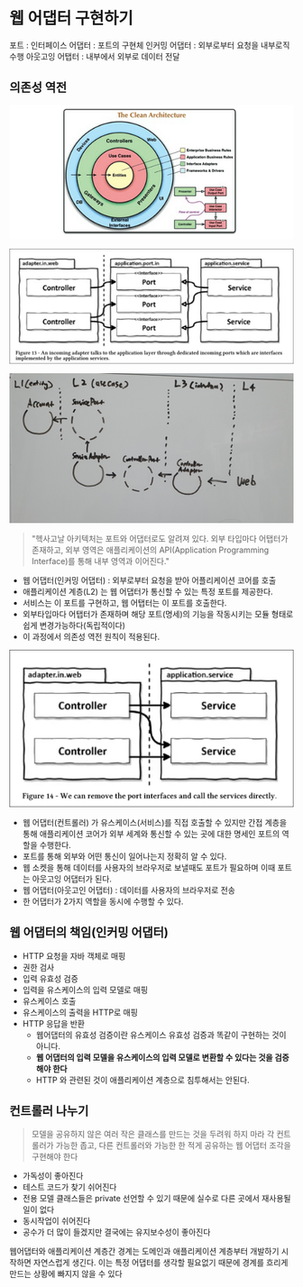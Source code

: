 # 웹 어댑터 구현하기
포트 : 인터페이스
어댑터 : 포트의 구현체
인커밍 어댑터 : 외부로부터 요청을 내부로직 수행
아웃고잉 어탭터 : 내부에서 외부로 데이터 전달

## 의존성 역전
![img.png](img.png)

![img_1.png](img_1.png)

![img_2.png](img_2.png)

> "헥사고날 아키텍처는 포트와 어댑터로도 알려져 있다. 외부 타입마다 어탭터가 존재하고, 외부 영역은 애플리케이션의 API(Application Programming Interface)를 통해 내부 영역과 이어진다."

- 웹 어댑터(인커밍 어댑터) : 외부로부터 요청을 받아 어플리케이션 코어를 호출
- 애플리케이션 계층(L2) 는 웹 어댑터가 통신할 수 있는 특정 포트를 제공한다.
- 서비스는 이 포트를 구현하고, 웹 어탭터는 이 포트를 호출한다.
- 외부타입마다 어탭터가 존재하며 해당 포트(명세)의 기능을 작동시키는 모듈 형태로 쉽게 변경가능하다(독립적이다)
- 이 과정에서 의존성 역전 원칙이 적용된다.

![img_3.png](img_3.png)

- 웹 어댑터(컨트롤러) 가 유스케이스(서비스)를 직접 호출할 수 있지만 간접 계층을 통해 애플리케이션 코어가 외부 세계와 통신할 수 있는 곳에 대한 명세인 포트의 역할을 수행한다.
- 포트를 통해 외부와 어떤 통신이 일어나는지 정확히 알 수 있다.
- 웹 소켓을 통해 데이터를 사용자의 브라우저로 보낼때도 포트가 필요하며 이때 포트는 아웃고잉 어댑터가 된다.
- 웹 어댑터(아웃고인 어댑터) : 데이터를 사용자의 브라우저로 전송
- 한 어댑터가 2가지 역할을 동시에 수행할 수 있다.

## 웹 어댑터의 책임(인커밍 어댑터)
- HTTP 요청을 자바 객체로 매핑
- 권한 검사
- 입력 유효성 검증
- 입력을 유스케이스의 입력 모델로 매핑
- 유스케이스 호출
- 유스케이스의 출력을 HTTP로 매핑
- HTTP 응답을 반환
    - 웹어댑터의 유효성 검증이란 유스케이스 유효성 검증과 똑같이 구현하는 것이 아니다.
    - **웹 어댑터의 입력 모델을 유스케이스의 입력 모델로 변환할 수 있다는 것을 검증해야 한다**
    - HTTP 와 관련된 것이 애플리케이션 계층으로 침투해서는 안된다.

## 컨트롤러 나누기
> 모델을 공유하지 않은 여러 작은 클래스를 만드는 것을 두려워 하지 마라 각 컨트롤러가 가능한 좁고, 다른 컨트롤러와 가능한 한 적게 공유하는 웹 어댑터 조각을 구현해야 한다

- 가독성이 좋아진다
- 테스트 코드가 찾기 쉬어진다
- 전용 모델 클래스들은 private 선언할 수 있기 때문에 실수로 다른 곳에서 재사용될 일이 없다
- 동시작업이 쉬어진다
- 공수가 더 많이 들겠지만 결국에는 유지보수성이 좋아진다

웹어댑터와 애플리케이션 계층간 경계는 도메인과 애플리케이션 계층부터 개발하기 시작하면 자연스럽게 생긴다. 이는 특정 어댑터를 생각할 필요없기 때문에 경계를 흐리게 만드는 상황에 빠지지 않을 수 있다


